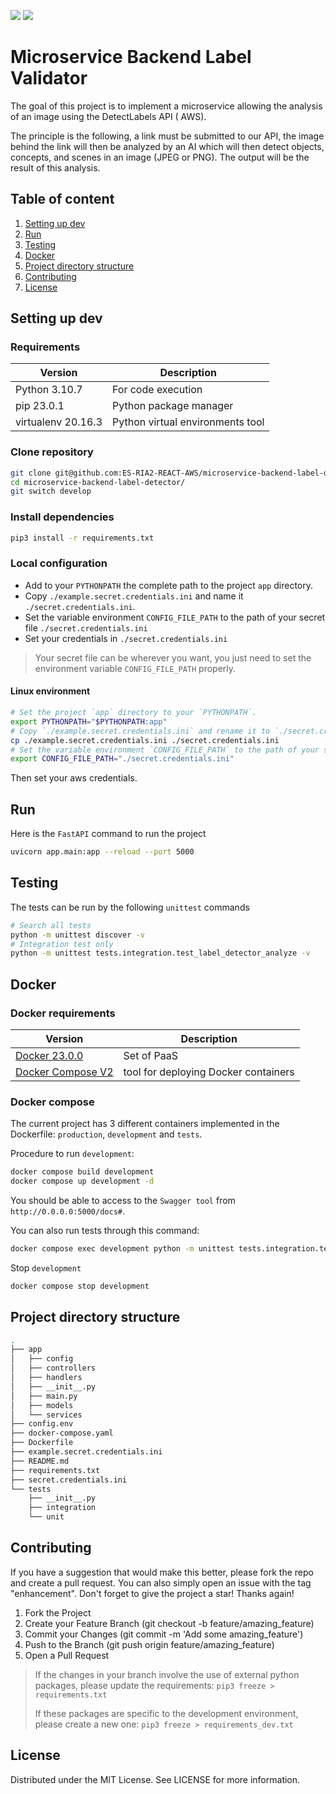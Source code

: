 ![](https://img.shields.io/badge/Python-14354C?style=for-the-badge&logo=python&logoColor=white)
![](https://img.shields.io/badge/Amazon_AWS-232F3E?style=for-the-badge&logo=amazon-aws&logoColor=white)
![]()

# Microservice Backend Label Validator

The goal of this project is to implement a microservice allowing the analysis of an image using the DetectLabels API (
AWS).

The principle is the following, a link must be submitted to our API, the image behind the link will then be analyzed by
an AI which will then detect objects, concepts, and scenes in an image (JPEG or PNG).
The output will be the result of this analysis.

## Table of content

1. [Setting up dev](#setting-up-dev)
2. [Run](#run)
3. [Testing](#testing)
4. [Docker](#docker)
5. [Project directory structure](#project-directory-structure)
6. [Contributing](#contributing)
7. [License](#license)

## Setting up dev

### Requirements

| Version            | Description                      | 
|--------------------|----------------------------------|
| Python 3.10.7      | For code execution               |
| pip 23.0.1         | Python package manager           |
| virtualenv 20.16.3 | Python virtual environments tool |

### Clone repository

```sh
git clone git@github.com:ES-RIA2-REACT-AWS/microservice-backend-label-detector.git
cd microservice-backend-label-detector/
git switch develop
```

### Install dependencies

```sh
pip3 install -r requirements.txt 
```

### Local configuration

- Add to your `PYTHONPATH` the complete path to the project `app` directory.
- Copy `./example.secret.credentials.ini` and name it `./secret.credentials.ini`.
- Set the variable environment `CONFIG_FILE_PATH` to the path of your secret file `./secret.credentials.ini`
- Set your credentials in `./secret.credentials.ini`

> Your secret file can be wherever you want, you just need to set the environment variable `CONFIG_FILE_PATH` properly.

#### Linux environment

```sh
# Set the project `app` directory to your `PYTHONPATH`.
export PYTHONPATH="$PYTHONPATH:app"
# Copy `./example.secret.credentials.ini` and rename it to `./secret.credentials.ini`
cp ./example.secret.credentials.ini ./secret.credentials.ini
# Set the variable environment `CONFIG_FILE_PATH` to the path of your secret file `./secret.credentials.ini`
export CONFIG_FILE_PATH="./secret.credentials.ini"
````

Then set your aws credentials.

## Run

Here is the `FastAPI` command to run the project

```sh
uvicorn app.main:app --reload --port 5000
```

## Testing

The tests can be run by the following `unittest` commands

```sh
# Search all tests
python -m unittest discover -v
# Integration test only
python -m unittest tests.integration.test_label_detector_analyze -v
```

## Docker

### Docker requirements

| Version                                                             | Description                          | 
|---------------------------------------------------------------------|--------------------------------------|
| [Docker 23.0.0](https://docs.docker.com/engine/install/ubuntu/)     | Set of PaaS                          |
| [Docker Compose V2](https://docs.docker.com/compose/install/linux/) | tool for deploying Docker containers |

### Docker compose

The current project has 3 different containers implemented in the Dockerfile: `production`, `development` and `tests`.

Procedure to run `development`:

```sh
docker compose build development
docker compose up development -d
```

You should be able to access to the `Swagger tool` from `http://0.0.0.0:5000/docs#`.

You can also run tests through this command:

```sh
docker compose exec development python -m unittest tests.integration.test_label_detector_analyze -v
```

Stop `development`

```sh
docker compose stop development
```

## Project directory structure

```sh
.
├── app
│   ├── config
│   ├── controllers
│   ├── handlers
│   ├── __init__.py
│   ├── main.py
│   ├── models
│   └── services
├── config.env
├── docker-compose.yaml
├── Dockerfile
├── example.secret.credentials.ini
├── README.md
├── requirements.txt
├── secret.credentials.ini
└── tests
    ├── __init__.py
    ├── integration
    └── unit

```

## Contributing

If you have a suggestion that would make this better, please fork the repo and create a pull request. You can also
simply open an issue with the tag "enhancement". Don't forget to give the project a star! Thanks again!

1. Fork the Project
2. Create your Feature Branch (git checkout -b feature/amazing_feature)
3. Commit your Changes (git commit -m 'Add some amazing_feature')
4. Push to the Branch (git push origin feature/amazing_feature)
5. Open a Pull Request

> If the changes in your branch involve the use of external python packages, please update the requirements:
> `pip3 freeze > requirements.txt`
>
> If these packages are specific to the development environment, please create a new one:
> `pip3 freeze > requirements_dev.txt`

## License

Distributed under the MIT License. See LICENSE for more information.